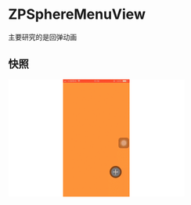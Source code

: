 # ZPSphereMenuView
主要研究的是回弹动画
## 快照
![](https://github.com/zp19900223zp/ZPSphereMenuView/blob/master/ZPSphereMenuView.gif)

